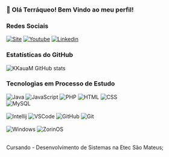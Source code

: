 ### 🔭 Olá Terráqueo! Bem Vindo ao meu perfil!

### Redes Sociais
[![Site](https://img.shields.io/website?label=Site&style=for-the-badge&url=https://sujeitoprogramador.com/)](https://www.youtube.com/channel/UCJvY4cJ_Nl7Hg7wy6TGlqWg)
[![Youtube](https://img.shields.io/badge/YouTube-FF0000?style=for-the-badge&logo=youtube&logoColor=white)](https://www.youtube.com/channel/UCJvY4cJ_Nl7Hg7wy6TGlqWg)
[![Linkedin](https://img.shields.io/badge/LinkedIn-0077B5?style=for-the-badge&logo=linkedin&logoColor=white)](https://www.linkedin.com/in/kau%C3%A3-medeiro-610535271)

### Estatísticas do GitHub
![KKauaM GitHub stats](https://github-readme-stats.vercel.app/api?username=KauaMdS&theme=dark&show_icons=true)

### Tecnologias em Processo de Estudo
<div style="display: inline_block">
    <img alt="Java" src="https://img.shields.io/badge/Java-ED8B00?style=for-the-badge&logo=openjdk&logoColor=white" />
    <img alt="JavaScript" src="https://img.shields.io/badge/JavaScript-F7DF1E?style=for-the-badge&logo=javascript&logoColor=black" />
    <img alt="PHP" src="https://img.shields.io/badge/PHP-777BB4?style=for-the-badge&logo=php&logoColor=white" />
    <img alt="HTML" src="https://img.shields.io/badge/HTML-239120?style=for-the-badge&logo=html5&logoColor=white" />
    <img alt="CSS" src="https://img.shields.io/badge/CSS-239120?&style=for-the-badge&logo=css3&logoColor=white" /><br/>
    <img alt="MySQL" src="https://img.shields.io/badge/MySQL-00000F?style=for-the-badge&logo=mysql&logoColor=white" />
    <br/><br/>
    <img alt="Intellij" src="https://img.shields.io/badge/IntelliJ_IDEA-000000.svg?style=for-the-badge&logo=intellij-idea&logoColor=white" />
    <img alt="VSCode" src="https://img.shields.io/badge/Visual_Studio_Code-0078D4?style=for-the-badge&logo=visual%20studio%20code&logoColor=white" />
    <img alt="GitHub" src="https://img.shields.io/badge/github-%23121011.svg?style=for-the-badge&logo=github&logoColor=white" />
    <img alt="Git" src="https://img.shields.io/badge/GIT-E44C30?style=for-the-badge&logo=git&logoColor=white" />
    <br/><br/>
    <img alt="Windows" src="https://img.shields.io/badge/Windows-0078D6?style=for-the-badge&logo=windows&logoColor=white" />
    <img alt="ZorinOS" src="https://img.shields.io/badge/Zorin%20OS-0CC1F3?style=for-the-badge&logo=zorin&logoColor=white" />
</div><br/>

Cursando - Desenvolvimento de Sistemas na Etec São Mateus;
